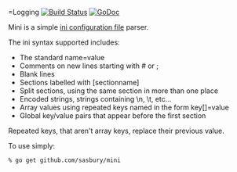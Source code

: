 =Logging [![Build Status](https://travis-ci.org/sasbury/mini.svg?branch=master)](https://travis-ci.org/sasbury/mini) [![GoDoc](https://godoc.org/github.com/sasbury/mini?status.svg)](https://godoc.org/github.com/sasbury/mini)

Mini is a simple [ini configuration file](http://en.wikipedia.org/wiki/INI_file) parser.

The ini syntax supported includes:

* The standard name=value
* Comments on new lines starting with # or ;
* Blank lines
* Sections labelled with [sectionname]
* Split sections, using the same section in more than one place
* Encoded strings, strings containing \n, \t, etc...
* Array values using repeated keys named in the form key[]=value
* Global key/value pairs that appear before the first section

Repeated keys, that aren't array keys, replace their previous value.

To use simply:

    % go get github.com/sasbury/mini

